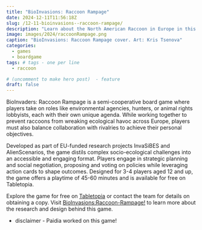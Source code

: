 ```yaml
---
title: "BioInvasions: Raccoon Rampage"
date: 2024-12-11T11:56:18Z
slug: /12-11-bioinvasions--raccoon-rampage/
description: "Learn about the North American Raccoon in Europe in this fun, family friendly, boardgame"
image: images/2024/raccoonRampage.png
caption: "BioInvasions: Raccoon Rampage cover. Art: Kris Tsenova"
categories:
  - games
  - boardgame
tags: # tags - one per line
  - raccoon

# (uncomment to make hero post)  - feature
draft: false
---
```

BioInvaders: Raccoon Rampage is a semi-cooperative board game where players take on roles like environmental agencies, hunters, or animal rights lobbyists, each with their own unique agenda. While working together to prevent raccoons from wreaking ecological havoc across Europe, players must also balance collaboration with rivalries to achieve their personal objectives.  
<!--more-->  
Developed as part of EU-funded research projects InvaSiBES and AlienScenarios, the game distils complex socio-ecological challenges into an accessible and engaging format. Players engage in strategic planning and social negotiation, proposing and voting on policies while leveraging action cards to shape outcomes. Designed for 3-4 players aged 12 and up, the game offers a playtime of 45-60 minutes and is available for free on Tabletopia.

Explore the game for free on [Tabletopia](https://paidia.design/#play-now) or contact the team for details on obtaining a copy. Visit [BioInvasions:Raccoon-Rampage!](https://paidia.design) to learn more about the research and design behind this game.

* disclaimer - Paidia worked on this game!
